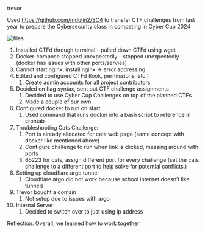 trevor

Used https://github.com/mdulin2/SC4 to transfer CTF challenges from last year to prepare the Cybersecurity class in competing in Cyber Cup 2024

![files](https://github.com/crazycoderLucy/cvnetworking23-24/assets/117693275/186e1046-3a97-4844-a95b-b990debde3fc)


1. Installed CTFd through terminal - pulled down CTFd using wget
2. Docker-compose stopped unexpectedly - stopped unexpectedly (docker has issues with other ports/servies)
3. Cannot start nginx, install nginx -> error addressing 
4. Edited and configured CTFd (look, permissions, etc.)
    1. Create admin accounts for all project contributors
5. Decided on flag syntax, sent out CTF challenge assignments 
    1. Decided to use Cyber Cup Challenges on top of the planned CTFs
    2. Made a couple of our own
6. Configured docker to run on start
    1. Used command that runs docker into a bash script to reference in crontab
7. Troubleshooting Cats Challenge:
    1. Port is already allocated for cats web page (same concept with docker like mentioned above) 
    2. Configure challenge to run when link is clicked, messing around with ports
    3. 65223 for cats, assign different port for every challenge (set the cats challenge to a different port to help solve for potential conflicts.)
8. Setting up cloudflare argo tunnel
    1. Cloudflare argo did not work because school internet doesn’t like tunnels
9. Trevor bought a domain
    1. Not setup due to issues with argo
10. Internal Server
    1. Decided to switch over to just using ip address



Reflection:
Overall, we learned how to work together
